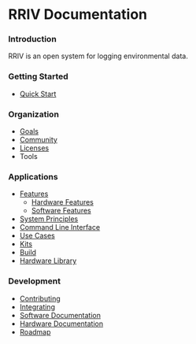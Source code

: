 # RRIV Documentation

### Introduction

RRIV is an open system for logging environmental data.

### Getting Started

* [Quick Start](quick_start.md)

### Organization

* [Goals](goals/)
* [Community](community/)
* [Licenses](licenses/)
* Tools

### Applications

* [Features](features/)
  * [Hardware Features](features/hardware.md)
  * [Software Features](features/software.md)
* [System Principles](principles/)
* [Command Line Interface](cli/)
* [Use Cases](uses-cases/)
* [Kits](kits/)
* [Build](build/)
* [Hardware Library](hardware-library/)

### Development

* [Contributing](contributing/)
* [Integrating](integrating/)
* [Software Documentation](software/)
* [Hardware Documentation](hardware/)
* [Roadmap](roadmap/)

